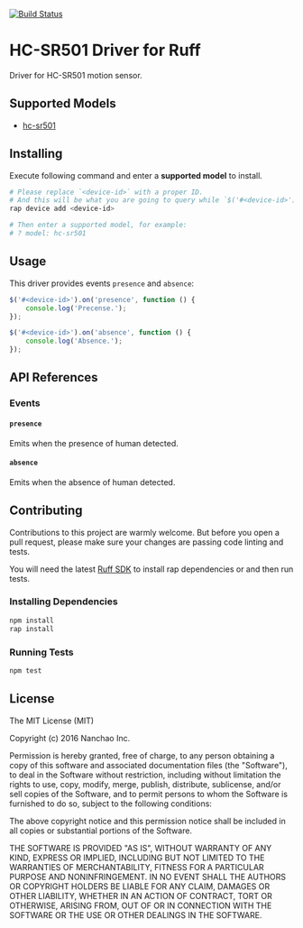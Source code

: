 [![Build Status](https://travis-ci.org/ruff-drivers/hc-sr501.svg)](https://travis-ci.org/ruff-drivers/hc-sr501)

# HC-SR501 Driver for Ruff

Driver for HC-SR501 motion sensor.

## Supported Models

- [hc-sr501](https://rap.ruff.io/devices/hc-sr501)

## Installing

Execute following command and enter a **supported model** to install.

```sh
# Please replace `<device-id>` with a proper ID.
# And this will be what you are going to query while `$('#<device-id>')`.
rap device add <device-id>

# Then enter a supported model, for example:
# ? model: hc-sr501
```

## Usage

This driver provides events `presence` and `absence`:

```js
$('#<device-id>').on('presence', function () {
    console.log('Precense.');
});

$('#<device-id>').on('absence', function () {
    console.log('Absence.');
});
```

## API References

### Events

#### `presence`

Emits when the presence of human detected.

#### `absence`

Emits when the absence of human detected.

## Contributing

Contributions to this project are warmly welcome. But before you open a pull request, please make sure your changes are passing code linting and tests.

You will need the latest [Ruff SDK](https://ruff.io/) to install rap dependencies or and then run tests.

### Installing Dependencies

```sh
npm install
rap install
```

### Running Tests

```sh
npm test
```

## License

The MIT License (MIT)

Copyright (c) 2016 Nanchao Inc.

Permission is hereby granted, free of charge, to any person obtaining a copy of this software and associated documentation files (the "Software"), to deal in the Software without restriction, including without limitation the rights to use, copy, modify, merge, publish, distribute, sublicense, and/or sell copies of the Software, and to permit persons to whom the Software is furnished to do so, subject to the following conditions:

The above copyright notice and this permission notice shall be included in all copies or substantial portions of the Software.

THE SOFTWARE IS PROVIDED "AS IS", WITHOUT WARRANTY OF ANY KIND, EXPRESS OR IMPLIED, INCLUDING BUT NOT LIMITED TO THE WARRANTIES OF MERCHANTABILITY, FITNESS FOR A PARTICULAR PURPOSE AND NONINFRINGEMENT. IN NO EVENT SHALL THE AUTHORS OR COPYRIGHT HOLDERS BE LIABLE FOR ANY CLAIM, DAMAGES OR OTHER LIABILITY, WHETHER IN AN ACTION OF CONTRACT, TORT OR OTHERWISE, ARISING FROM, OUT OF OR IN CONNECTION WITH THE SOFTWARE OR THE USE OR OTHER DEALINGS IN THE SOFTWARE.
